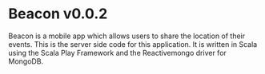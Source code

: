 # Beacon v0.0.2

Beacon is a mobile app which allows users to share the location of their events.
This is the server side code for this application. It is written in Scala using
the Scala Play Framework and the Reactivemongo driver for MongoDB.
